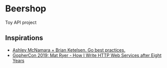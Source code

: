 # Beershop

Toy API project

## Inspirations

- [Ashley McNamara + Brian Ketelsen. Go best practices.](https://www.youtube.com/watch?v=MzTcsI6tn-0)
- [GopherCon 2019: Mat Ryer - How I Write HTTP Web Services after Eight Years](https://www.youtube.com/watch?v=rWBSMsLG8po)